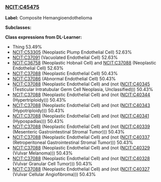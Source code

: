 
### [NCIT:C45475](http://purl.obolibrary.org/obo/NCIT_C45475)
**Label:** Composite Hemangioendothelioma

**Subclasses:** 

**Class expressions from DL-Learner:**

- Thing 53.49%
- [NCIT:C53305](http://purl.obolibrary.org/obo/NCIT_C53305) (Neoplastic Plump Endothelial Cell) 52.63%
- [NCIT:C37091](http://purl.obolibrary.org/obo/NCIT_C37091) (Vacuolated Endothelial Cell) 52.63%
- [NCIT:C36758](http://purl.obolibrary.org/obo/NCIT_C36758) (Neoplastic Hobnail Cell) and [NCIT:C37088](http://purl.obolibrary.org/obo/NCIT_C37088) (Neoplastic Endothelial Cell) 52.63%
- [NCIT:C37088](http://purl.obolibrary.org/obo/NCIT_C37088) (Neoplastic Endothelial Cell) 50.43%
- [NCIT:C37086](http://purl.obolibrary.org/obo/NCIT_C37086) (Abnormal Endothelial Cell) 50.43%
- [NCIT:C37088](http://purl.obolibrary.org/obo/NCIT_C37088) (Neoplastic Endothelial Cell) and (not ([NCIT:C40345](http://purl.obolibrary.org/obo/NCIT_C40345) (Testicular Intratubular Germ Cell Neoplasia, Unclassified))) 50.43%
- [NCIT:C37088](http://purl.obolibrary.org/obo/NCIT_C37088) (Neoplastic Endothelial Cell) and (not ([NCIT:C40344](http://purl.obolibrary.org/obo/NCIT_C40344) (Hypertriploidy))) 50.43%
- [NCIT:C37088](http://purl.obolibrary.org/obo/NCIT_C37088) (Neoplastic Endothelial Cell) and (not ([NCIT:C40343](http://purl.obolibrary.org/obo/NCIT_C40343) (Hypotriploidy))) 50.43%
- [NCIT:C37088](http://purl.obolibrary.org/obo/NCIT_C37088) (Neoplastic Endothelial Cell) and (not ([NCIT:C40341](http://purl.obolibrary.org/obo/NCIT_C40341) (Hypospadias))) 50.43%
- [NCIT:C37088](http://purl.obolibrary.org/obo/NCIT_C37088) (Neoplastic Endothelial Cell) and (not ([NCIT:C40339](http://purl.obolibrary.org/obo/NCIT_C40339) (Mesenteric Gastrointestinal Stromal Tumor))) 50.43%
- [NCIT:C37088](http://purl.obolibrary.org/obo/NCIT_C37088) (Neoplastic Endothelial Cell) and (not ([NCIT:C40337](http://purl.obolibrary.org/obo/NCIT_C40337) (Retroperitoneal Gastrointestinal Stromal Tumor))) 50.43%
- [NCIT:C37088](http://purl.obolibrary.org/obo/NCIT_C37088) (Neoplastic Endothelial Cell) and (not ([NCIT:C40329](http://purl.obolibrary.org/obo/NCIT_C40329) (Vulvar Melanoma))) 50.43%
- [NCIT:C37088](http://purl.obolibrary.org/obo/NCIT_C37088) (Neoplastic Endothelial Cell) and (not ([NCIT:C40328](http://purl.obolibrary.org/obo/NCIT_C40328) (Vulvar Granular Cell Tumor))) 50.43%
- [NCIT:C37088](http://purl.obolibrary.org/obo/NCIT_C37088) (Neoplastic Endothelial Cell) and (not ([NCIT:C40327](http://purl.obolibrary.org/obo/NCIT_C40327) (Vulvar Cellular Angiofibroma))) 50.43%


